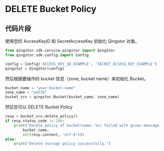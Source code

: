 # DELETE Bucket Policy

## 代码片段

使用您的 AccessKeyID 和 SecretAccessKey 初始化 Qingstor 对象。

```python
from qingstor.sdk.service.qingstor import QingStor
from qingstor.sdk.config import Config

config = Config('ACCESS_KEY_ID_EXAMPLE', 'SECRET_ACCESS_KEY_EXAMPLE')
qingstor = QingStor(config)
```

然后根据要操作的 bucket 信息（zone, bucket name）来初始化 Bucket。

```python
bucket_name = "your-bucket-name"
zone_name = "pek3b"
bucket_srv = qingstor.Bucket(bucket_name, zone_name)
```

然后您可以 DELETE Bucket Policy

```python
resp = bucket_srv.delete_policy()
if resp.status_code != 204:
    print("Delete policy of bucket(name: %s) failed with given message: %s\n" % (
        bucket_name,
        str(resp.content, 'utf-8')))
else:
    print("Delete storage policy successfully.")
```
